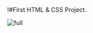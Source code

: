 !#First HTML & CSS Project.

![full](https://user-images.githubusercontent.com/101474322/163624572-3550c670-16a2-4d49-bde3-9c580a458f7b.png)
